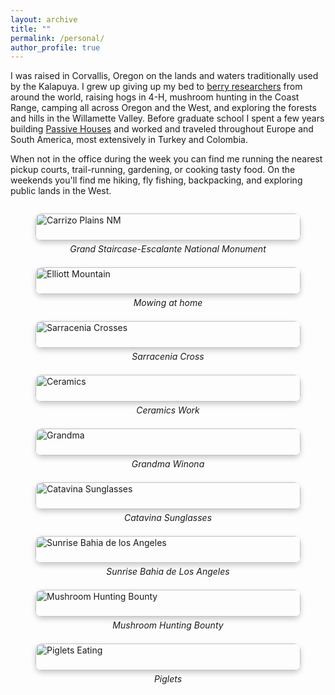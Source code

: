 ```yaml
---
layout: archive
title: ""
permalink: /personal/
author_profile: true
---
```


I was raised in Corvallis, Oregon on the lands and waters traditionally used by the Kalapuya. I grew up giving up my bed to [berry researchers](https://www.vacciniumcap.org/node/51) from around the world, raising hogs in 4-H, mushroom hunting in the Coast Range, camping all across Oregon and the West, and exploring the forests and hills in the Willamette Valley. Before graduate school I spent a few years building [Passive Houses](https://en.wikipedia.org/wiki/Passive_house) and worked and traveled throughout Europe and South America, most extensively in Turkey and Colombia. 

When not in the office during the week you can find me running the nearest pickup courts, trail-running, gardening, or cooking tasty food. On the weekends you'll find me hiking, fly fishing, backpacking, and exploring public lands in the West.

<style>
.image-grid {
  display: grid;
  grid-template-columns: repeat(auto-fit, minmax(250px, 1fr));
  grid-gap: 15px;
}

.image-grid img {
  width: 100%;
  height: auto;
  border-radius: 10px;
  box-shadow: 0 4px 8px 0 rgba(0, 0, 0, 0.2);
}

.image-caption {
  text-align: center;
  font-style: italic;
  margin-top: 5px;
}
</style>

<div class="image-grid">
  <figure>
    <img src="https://elliottfinn.github.io/images/utah_slickrock.jpg" alt="Carrizo Plains NM">
    <figcaption class="image-caption">Grand Staircase-Escalante National Monument</figcaption>
  </figure>
  <figure>
    <img src="https://elliottfinn.github.io/images/mowing_at_home.jpg" alt="Elliott Mountain">
    <figcaption class="image-caption">Mowing at home</figcaption>
  </figure>
  <figure>
    <img src="https://elliottfinn.github.io/images/sarracenia_pic.jpg" alt="Sarracenia Crosses">
    <figcaption class="image-caption">Sarracenia Cross</figcaption>
  </figure>
  <figure>
    <img src="https://elliottfinn.github.io/images/ceramics_work.jpg" alt="Ceramics">
    <figcaption class="image-caption">Ceramics Work</figcaption>
  </figure>
  <figure>
    <img src="https://elliottfinn.github.io/images/grandma_bridge_pic.jpg" alt="Grandma">
    <figcaption class="image-caption">Grandma Winona</figcaption>
  </figure>
  <figure>
    <img src="https://elliottfinn.github.io/images/catavina_sunglasses_pic.jpg" alt="Catavina Sunglasses">
    <figcaption class="image-caption">Catavina Sunglasses</figcaption>
  </figure>
  <figure>
    <img src="https://elliottfinn.github.io/images/sunrise_bahia_de_los_angeles_2.jpg" alt="Sunrise Bahia de los Angeles">
    <figcaption class="image-caption">Sunrise Bahia de Los Angeles</figcaption>
  </figure>
  <figure>
    <img src="https://elliottfinn.github.io/images/mushroom_huntin_bounty.jpg" alt="Mushroom Hunting Bounty">
    <figcaption class="image-caption">Mushroom Hunting Bounty</figcaption>
  </figure>
  <figure>
    <img src="https://elliottfinn.github.io/images/piglets_eating.jpg" alt="Piglets Eating">
    <figcaption class="image-caption">Piglets</figcaption>
  </figure>
</div>

